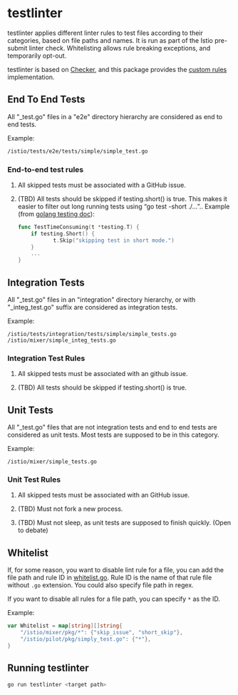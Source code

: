 # testlinter

testlinter applies different linter rules to test files according to their categories, based on file paths and names.
It is run as part of the Istio pre-submit linter check. Whitelisting allows rule breaking exceptions, and temporarily
opt-out.

testlinter is based on [Checker](../README.md), and this package provides the [custom rules](rules) implementation.

## End To End Tests

All "_test.go" files in a "e2e" directory hierarchy are considered as end to end tests.

Example:

```bash
/istio/tests/e2e/tests/simple/simple_test.go
```

### End-to-end test rules

1. All skipped tests must be associated with a GitHub issue.

1. (TBD) All tests should be skipped if testing.short() is true.  This makes it easier to filter out long running tests
   using “go test -short ./…”.. Example (from [golang testing doc](https://golang.org/pkg/testing/)):

    ```go
    func TestTimeConsuming(t *testing.T) {
        if testing.Short() {
               t.Skip("skipping test in short mode.")
        }
        ...
    }
    ```

## Integration Tests

All "_test.go" files in an "integration" directory hierarchy, or with "_integ_test.go" suffix are considered as
integration tests.

Example:

```plain
/istio/tests/integration/tests/simple/simple_tests.go
/istio/mixer/simple_integ_tests.go

```

### Integration Test Rules

1. All skipped tests must be associated with an github issue.

1. (TBD) All tests should be skipped if testing.short() is true.

## Unit Tests

All "_test.go" files that are not integration tests and end to end tests are considered as unit tests. Most tests
are supposed to be in this category.

Example:

```plain
/istio/mixer/simple_tests.go

```

### Unit Test Rules

1. All skipped tests must be associated with an GitHub issue.

1. (TBD) Must not fork a new process.

1. (TBD) Must not sleep, as unit tests are supposed to finish quickly. (Open to debate)

## Whitelist

If, for some reason, you want to disable lint rule for a file, you can add the file path and rule ID in
[whitelist.go](whitelist.go). Rule ID is the name of that rule file without `.go` extension.
You could also specify file path in regex.

If you want to disable all rules for a file path, you can specify `*` as the ID.

Example:

```go
var Whitelist = map[string][]string{
    "/istio/mixer/pkg/*": {"skip_issue", "short_skip"},
    "/istio/pilot/pkg/simply_test.go": {"*"},
}
```

## Running testlinter

```bash
go run testlinter <target path>
```

